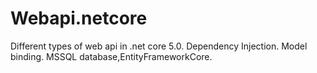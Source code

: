 # Webapi.netcore

Different types of web api in .net core 5.0.
Dependency Injection.
Model binding.
MSSQL database,EntityFrameworkCore.
